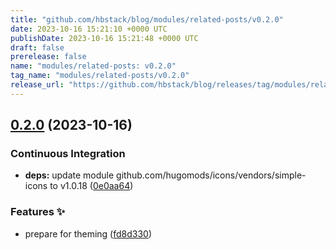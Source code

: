 ```yaml
---
title: "github.com/hbstack/blog/modules/related-posts/v0.2.0"
date: 2023-10-16 15:21:10 +0000 UTC
publishDate: 2023-10-16 15:21:48 +0000 UTC
draft: false
prerelease: false
name: "modules/related-posts: v0.2.0"
tag_name: "modules/related-posts/v0.2.0"
release_url: "https://github.com/hbstack/blog/releases/tag/modules/related-posts/v0.2.0"
---
```


## [0.2.0](https://github.com/hbstack/blog/compare/modules/related-posts/v0.1.17...modules/related-posts/v0.2.0) (2023-10-16)


### Continuous Integration

* **deps:** update module github.com/hugomods/icons/vendors/simple-icons to v1.0.18 ([0e0aa64](https://github.com/hbstack/blog/commit/0e0aa64309a8afe05a0b84d56620b677423be0cc))


### Features ✨

* prepare for theming ([fd8d330](https://github.com/hbstack/blog/commit/fd8d3302218dec96344cb13466de270e6a71dc6c))
